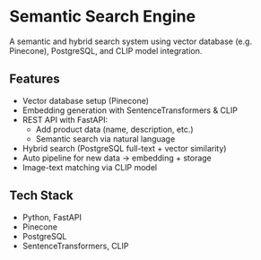 # Semantic Search Engine

A semantic and hybrid search system using vector database (e.g. Pinecone), PostgreSQL, and CLIP model integration.


## Features

- Vector database setup (Pinecone)
- Embedding generation with SentenceTransformers & CLIP
- REST API with FastAPI:
  - Add product data (name, description, etc.)
  - Semantic search via natural language
- Hybrid search (PostgreSQL full-text + vector similarity)
- Auto pipeline for new data → embedding + storage
- Image-text matching via CLIP model

## Tech Stack

- Python, FastAPI
- Pinecone 
- PostgreSQL
- SentenceTransformers, CLIP
